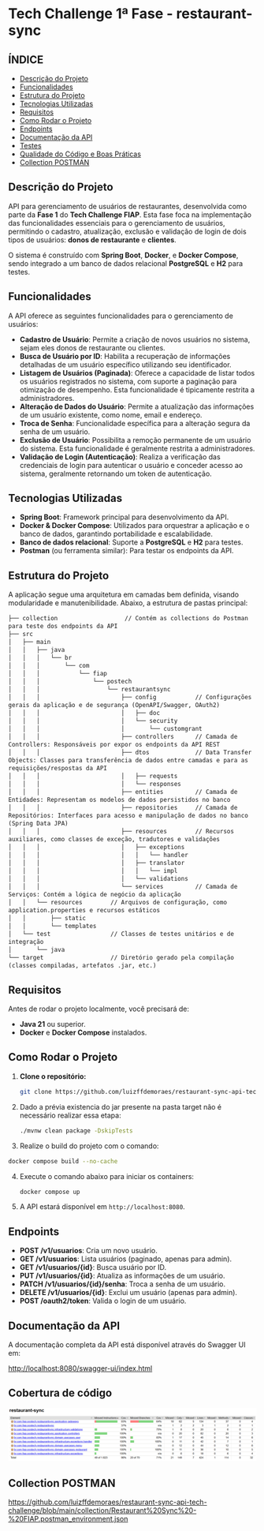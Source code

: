 #  Tech Challenge 1ª Fase - **restaurant-sync**

## ÍNDICE

* [Descrição do Projeto](#descricaoDoProjeto)
* [Funcionalidades](#funcionalidades)
* [Estrutura do Projeto](#estruturaDoProjeto)
* [Tecnologias Utilizadas](#tecnologiasUtilizadas)
* [Requisitos](#requisitos)
* [Como Rodar o Projeto](#comoRodarOProjeto)
* [Endpoints](#endpoints)
* [Documentação da API](#documentacaoDaApi)
* [Testes](#testes)
* [Qualidade do Código e Boas Práticas](#qualidadeDoCodigo)
* [Collection POSTMAN](#collectionPostman)

## Descrição do Projeto

API para gerenciamento de usuários de restaurantes, desenvolvida como parte da **Fase 1** do **Tech Challenge FIAP**. Esta fase foca na implementação das funcionalidades essenciais para o gerenciamento de usuários, permitindo o cadastro, atualização, exclusão e validação de login de dois tipos de usuários: **donos de restaurante** e **clientes**.

O sistema é construído com **Spring Boot**, **Docker**, e **Docker Compose**, sendo integrado a um banco de dados relacional **PostgreSQL** e **H2** para testes.

## Funcionalidades

A API oferece as seguintes funcionalidades para o gerenciamento de usuários:

* **Cadastro de Usuário**: Permite a criação de novos usuários no sistema, sejam eles donos de restaurante ou clientes.
* **Busca de Usuário por ID**: Habilita a recuperação de informações detalhadas de um usuário específico utilizando seu identificador.
* **Listagem de Usuários (Paginada)**: Oferece a capacidade de listar todos os usuários registrados no sistema, com suporte a paginação para otimização de desempenho. Esta funcionalidade é tipicamente restrita a administradores.
* **Alteração de Dados do Usuário**: Permite a atualização das informações de um usuário existente, como nome, email e endereço.
* **Troca de Senha**: Funcionalidade específica para a alteração segura da senha de um usuário.
* **Exclusão de Usuário**: Possibilita a remoção permanente de um usuário do sistema. Esta funcionalidade é geralmente restrita a administradores.
* **Validação de Login (Autenticação)**: Realiza a verificação das credenciais de login para autenticar o usuário e conceder acesso ao sistema, geralmente retornando um token de autenticação.

## Tecnologias Utilizadas

- **Spring Boot**: Framework principal para desenvolvimento da API.
- **Docker & Docker Compose**: Utilizados para orquestrar a aplicação e o banco de dados, garantindo portabilidade e escalabilidade.
- **Banco de dados relacional**: Suporte a **PostgreSQL** e **H2** para testes.
- **Postman** (ou ferramenta similar): Para testar os endpoints da API.

## Estrutura do Projeto

A aplicação segue uma arquitetura em camadas bem definida, visando modularidade e manutenibilidade. Abaixo, a estrutura de pastas principal:

```
├── collection                   // Contém as collections do Postman para teste dos endpoints da API 
├── src
│   ├── main
│   │   ├── java
│   │   │   └── br
│   │   │       └── com
│   │   │           └── fiap
│   │   │               └── postech
│   │   │                   └── restaurantsync
│   │   │                       ├── config           // Configurações gerais da aplicação e de segurança (OpenAPI/Swagger, OAuth2)
│   │   │                       │   ├── doc
│   │   │                       │   └── security
│   │   │                       │       └── customgrant
│   │   │                       ├── controllers      // Camada de Controllers: Responsáveis por expor os endpoints da API REST
│   │   │                       ├── dtos             // Data Transfer Objects: Classes para transferência de dados entre camadas e para as requisições/respostas da API
│   │   │                       │   ├── requests
│   │   │                       │   └── responses
│   │   │                       ├── entities         // Camada de Entidades: Representam os modelos de dados persistidos no banco
│   │   │                       ├── repositories     // Camada de Repositórios: Interfaces para acesso e manipulação de dados no banco (Spring Data JPA)
│   │   │                       ├── resources        // Recursos auxiliares, como classes de exceção, tradutores e validações
│   │   │                       │   ├── exceptions
│   │   │                       │   │   └── handler
│   │   │                       │   ├── translator
│   │   │                       │   │   └── impl
│   │   │                       │   └── validations
│   │   │                       └── services         // Camada de Serviços: Contém a lógica de negócio da aplicação
│   │   └── resources        // Arquivos de configuração, como application.properties e recursos estáticos 
│   │       ├── static
│   │       └── templates
│   └── test                 // Classes de testes unitários e de integração
│       └── java
└── target                   // Diretório gerado pela compilação (classes compiladas, artefatos .jar, etc.)
```

## Requisitos

Antes de rodar o projeto localmente, você precisará de:

- **Java 21** ou superior.
- **Docker** e **Docker Compose** instalados.

## Como Rodar o Projeto

1. **Clone o repositório:**
   ```bash 
   git clone https://github.com/luizffdemoraes/restaurant-sync-api-tech-challenge```
   ```
   
2. Dado a prévia existencia do jar presente na pasta target não é necessário realizar essa etapa:
    ```bash
    ./mvnw clean package -DskipTests
    ```

3.  Realize o build do projeto com o comando:
   ```bash
   docker compose build --no-cache
   ```
   
4. Execute o comando abaixo para iniciar os containers:
   ```bash
   docker compose up
   ```

4. A API estará disponível em `http://localhost:8080`.

## Endpoints

- **POST /v1/usuarios**: Cria um novo usuário.
- **GET /v1/usuarios**: Lista usuários (paginado, apenas para admin).
- **GET /v1/usuarios/{id}**: Busca usuário por ID.
- **PUT /v1/usuarios/{id}**: Atualiza as informações de um usuário.
- **PATCH /v1/usuarios/{id}/senha**: Troca a senha de um usuário.
- **DELETE /v1/usuarios/{id}**: Exclui um usuário (apenas para admin).
- **POST /oauth2/token**: Valida o login de um usuário.

## Documentação da API

A documentação completa da API está disponível através do Swagger UI em:

[http://localhost:8080/swagger-ui/index.html](http://localhost:8080/swagger-ui/index.html)

## Cobertura de código

![restaurant-sync-coverage](https://github.com/luizffdemoraes/restaurant-sync-api-tech-challenge/blob/main/images/restaurant-sysc-coverage.png)

## Collection POSTMAN

https://github.com/luizffdemoraes/restaurant-sync-api-tech-challenge/blob/main/collection/Restaurant%20Sync%20-%20FIAP.postman_environment.json

